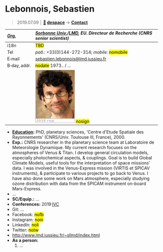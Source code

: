 # Lebonnois, Sebastien
> 2019.07.09 ┊ **[🚀](../index/index.md) [despace](index.md)** → **[Contact](contact.md)**

|*[Org.](contact.md)*|*[Sorbonne Univ.](sorbonne_univ.md)/[LMD](lmd.md), EU. Directeur de Recherche (CNRS senior scientist)*|
|:--|:--|
|i18n| <mark>TBD</mark> |
|Tel|*раб.:* +33(0)144-272-314; *mobile:* <mark>nomobile</mark> |
|E‑mail| <sebastien.lebonnois@lmd.jussieu.fr> |
|B‑day, addr.| <mark>nodate</mark> 1973.. / … |
|| [![](f/contact/l/lebonnois_001_photo_thumb.jpg)](f/contact/l/lebonnois_001_photo.jpg) <mark>nosign</mark> |

   - **[Education](edu.md):** PhD, planetary sciences, 'Centre d'Etude Spatiale des Rayonnements' (CNRS/Univ. Toulouse III, France), 2000.
   - **Exp.:** CNRS researcher in the planetary science team at Laboratoire de Meteorologie Dynamique. My current research focuses on the atmospheres of Venus & Titan. I develop general circulation models, especially photochemical aspects, & couplings. Goal is to build Global Climate Models, useful tools for the interpretation of space missions' data. I was involved in the Venus-Express mission (VIRTIS et SPICAV instruments), & participate to various projects to go back to Venus. I have also done some work on Mars atmosphere, especially studying ozone distribution with data from the SPICAM instrument on-board Mars-Express.
   - …
   - **SC/Equip.:** …
   - **Conferences:** 2019 [IVC](ivc_2019.md)
   - Git: …
   - Facebook: <mark>nofb</mark>
   - Instagram: <mark>noin</mark>
   - LinkedIn: <mark>noli</mark>
   - Twitter: <mark>notw</mark>
   - <http://www.lmd.jussieu.fr/~sllmd/index.html>
   - **As a person:**
      1. …
